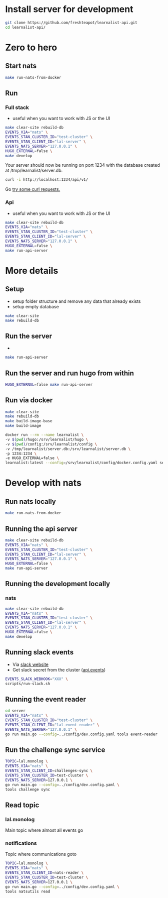 # Install server for development

```sh
git clone https://github.com/freshteapot/learnalist-api.git
cd learnalist-api/
```

# Zero to hero
## Start nats
```sh
make run-nats-from-docker
```

## Run
### Full stack
- useful when you want to work with JS or the UI

```sh
make clear-site rebuild-db
EVENTS_VIA="nats" \
EVENTS_STAN_CLUSTER_ID="test-cluster" \
EVENTS_STAN_CLIENT_ID="lal-server" \
EVENTS_NATS_SERVER="127.0.0.1" \
HUGO_EXTERNAL=false \
make develop
```

Your server should now be running on port 1234 with the database created at /tmp/learnalist/server.db.

```sh
curl -i http://localhost:1234/api/v1/
```

Go [try some curl requests.](./play.along.md)



### Api
- useful when you want to work with JS or the UI

```sh
make clear-site rebuild-db
EVENTS_VIA="nats" \
EVENTS_STAN_CLUSTER_ID="test-cluster" \
EVENTS_STAN_CLIENT_ID="lal-server" \
EVENTS_NATS_SERVER="127.0.0.1" \
HUGO_EXTERNAL=false \
make run-api-server
```

# More details

## Setup
- setup folder structure and remove any data that already exists
- setup empty database

```sh
make clear-site
make rebuild-db
```

##  Run the server
-
```sh
make run-api-server
```

## Run the server and run hugo from within
```sh
HUGO_EXTERNAL=false make run-api-server
```

## Run via docker
```sh
make clear-site
make rebuild-db
make build-image-base
make build-image
```

```sh
docker run --rm --name learnalist \
-v $(pwd)/hugo:/srv/learnalist/hugo \
-v $(pwd)/config:/srv/learnalist/config \
-v /tmp/learnalist/server.db:/srv/learnalist/server.db \
-p 1234:1234 \
-e HUGO_EXTERNAL=false \
learnalist:latest --config=/srv/learnalist/config/docker.config.yaml server
```

# Develop with nats
## Run nats locally

```sh
make run-nats-from-docker
```

## Running the api server

```sh
make clear-site rebuild-db
EVENTS_VIA="nats" \
EVENTS_STAN_CLUSTER_ID="test-cluster" \
EVENTS_STAN_CLIENT_ID="lal-server" \
EVENTS_NATS_SERVER="127.0.0.1" \
HUGO_EXTERNAL=false \
make run-api-server
```

## Running the development locally
### nats
```sh
make clear-site rebuild-db
EVENTS_VIA="nats" \
EVENTS_STAN_CLUSTER_ID="test-cluster" \
EVENTS_STAN_CLIENT_ID="lal-server" \
EVENTS_NATS_SERVER="127.0.0.1" \
HUGO_EXTERNAL=false \
make develop
```
## Running slack events
- Via [slack website](https://api.slack.com)
- Get slack secret from the cluster ([api.events](./api.events.md))

```sh
EVENTS_SLACK_WEBHOOK="XXX" \
scripts/run-slack.sh
```


## Running the event reader

```sh
cd server
EVENTS_VIA="nats" \
EVENTS_STAN_CLUSTER_ID="test-cluster" \
EVENTS_STAN_CLIENT_ID="lal-event-reader" \
EVENTS_NATS_SERVER="127.0.0.1" \
go run main.go --config=../config/dev.config.yaml tools event-reader
```


## Run the challenge sync service
```sh
TOPIC=lal.monolog \
EVENTS_VIA="nats" \
EVENTS_STAN_CLIENT_ID=challenges-sync \
EVENTS_STAN_CLUSTER_ID=test-cluster \
EVENTS_NATS_SERVER=127.0.0.1 \
go run main.go --config=../config/dev.config.yaml \
tools challenge sync
```

## Read topic
### lal.monolog
Main topic where almost all events go
### notifications
Topic where communications goto

```sh
TOPIC=lal.monolog \
EVENTS_VIA="nats" \
EVENTS_STAN_CLIENT_ID=nats-reader \
EVENTS_STAN_CLUSTER_ID=test-cluster \
EVENTS_NATS_SERVER=127.0.0.1 \
go run main.go --config=../config/dev.config.yaml \
tools natsutils read
```
